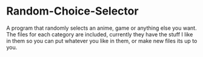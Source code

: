 # Random-Choice-Selector
A program that randomly selects an anime, game or anything else you want.
The files for each category are included, currently they have the stuff I like in them so you can put whatever you like in them, or make new files its up to you.
